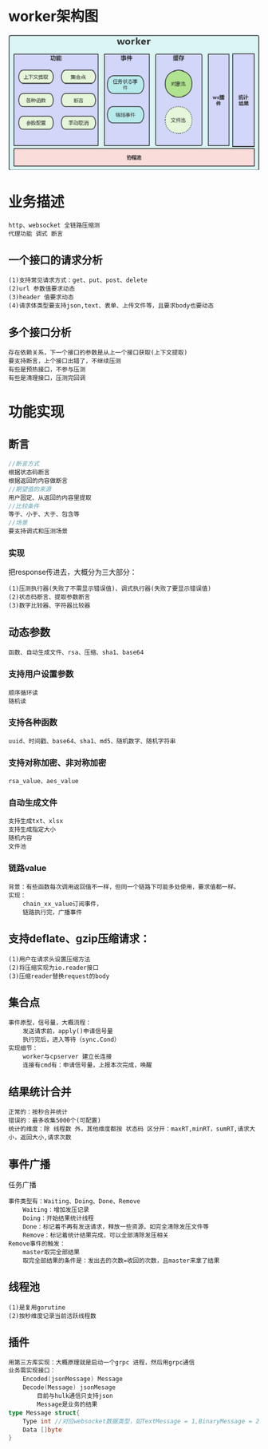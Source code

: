 # worker架构图
![Alt text](image-2.png)
# 业务描述
```
http、websocket 全链路压缩测 
代理功能 调式 断言
```
## 一个接口的请求分析
```
(1)支持常见请求方式：get、put、post、delete
(2)url 参数值要求动态
(3)header 值要求动态 
(4)请求体类型要支持json,text、表单、上传文件等，且要求body也要动态
```
## 多个接口分析
```
存在依赖关系，下一个接口的参数是从上一个接口获取(上下文提取)
要支持断言，上个接口出错了，不继续压测
有些是预热接口，不参与压测
有些是清理接口，压测完回调
```
# 功能实现
## 断言
```c
//断言方式
根据状态码断言
根据返回的内容做断言
//期望值的来源
用户固定、从返回的内容里提取
//比较条件
等于、小于、大于、包含等
//场景
要支持调式和压测场景
```
### 实现
把response传进去，大概分为三大部分：
```
(1)压测执行器(失败了不需显示错误值)、调式执行器(失败了要显示错误值)
(2)状态码断言、提取参数断言
(3)数字比较器、字符器比较器
```
## 动态参数
```
函数、自动生成文件、rsa、压缩、sha1、base64
```
### 支持用户设置参数
```
顺序循环读
随机读
```
### 支持各种函数
```
uuid、时间戳、base64、sha1、md5、随机数字、随机字符串
```
### 支持对称加密、非对称加密
```
rsa_value、aes_value
```
### 自动生成文件
```
支持生成txt、xlsx
支持生成指定大小
随机内容
文件池
```
### 链路value
```
背景：有些函数每次调用返回值不一样，但同一个链路下可能多处使用，要求值都一样。
实现：
    chain_xx_value订阅事件，
    链路执行完，广播事件
```

## 支持deflate、gzip压缩请求：
```
(1)用户在请求头设置压缩方法
(2)将压缩实现为io.reader接口
(3)压缩reader替换request的body
```

## 集合点
```
事件原型，信号量，大概流程：
    发送请求前，apply()申请信号量
    执行完后，进入等待（sync.Cond）
实现细节：
    worker与cpserver 建立长连接
    连接有cmd有：申请信号量，上报本次完成，唤醒
```

## 结果统计合并
```
正常的：按秒合并统计
错误的：最多收集5000个(可配置)
统计的维度：除 线程数 外，其他维度都按 状态码 区分开：maxRT,minRT，sumRT,请求大小，返回大小,请求次数
```
## 事件广播
任务广播
```
事件类型有：Waiting、Doing、Done、Remove
    Waiting：增加发压记录
    Doing：开始结果统计线程
    Done：标记着不再有发送请求，释放一些资源，如完全清除发压文件等
    Remove：标记着统计结果完成，可以全部清除发压相关
Remove事件的触发：
    master取完全部结果
    取完全部结果的条件是：发出去的次数=收回的次数，且master来拿了结果
```
## 线程池
```
(1)是复用gorutine
(2)按秒维度记录当前活跃线程数
```
## 插件
```go
用第三方库实现：大概原理就是启动一个grpc 进程，然后用grpc通信
业务需实现接口：
    Encoded(jsonMessage) Message
    Decode(Message) jsonMesage
        目前与hulk通信只支持json
        Message是业务的结果
type Message struct{
    Type int //对应websocket数据类型，如TextMessage = 1,BinaryMessage = 2
    Data []byte
}
```